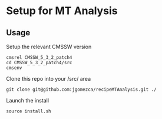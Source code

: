 Setup for MT Analysis
=====================

Usage
----

Setup the relevant CMSSW version

    cmsrel CMSSW_5_3_2_patch4
    cd CMSSW_5_3_2_patch4/src
    cmsenv 

Clone this repo into your /src/ area

    git clone git@github.com:jgomezca/recipeMTAnalysis.git ./
    
    
Launch the install
    
    source install.sh


